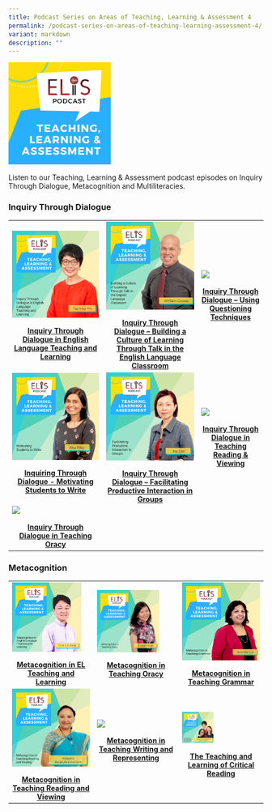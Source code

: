 ```yaml
---
title: Podcast Series on Areas of Teaching, Learning & Assessment 4
permalink: /podcast-series-on-areas-of-teaching-learning-assessment-4/
variant: markdown
description: ""
---
```

<img src="/images/teaching-learning-and-assessment.png" style="width:40%">

Listen to our Teaching, Learning &amp; Assessment podcast episodes on Inquiry Through Dialogue, Metacognition and Multiliteracies.

  ### Inquiry Through Dialogue
<table><tbody><tr><td><a href="/elis/resources/listen/inquiry-through-dialogue-in-english-language-teaching-and-learning/">
<img src="/images/ep-21-tla-11-my.png" style="width:100%">
</a><p></p><center><a href="/elis/resources/listen/inquiry-through-dialogue-in-english-language-teaching-and-learning/"><b>Inquiry Through Dialogue in English Language Teaching and Learning</b></a></center><a href="/elis/resources/listen/inquiry-through-dialogue-in-english-language-teaching-and-learning/"></a>
</td><td><a href="/elis/resources/listen/master-teacher-william-grosse-talks-about-inquiry-through-dialogue/"><img src="/images/Building%20a%20Culture%20of%20Learning%20Through%20Talk%20in%20the%20English%20Language%20Classroom.jpg" style="width:100%">
</a><p></p><center><a href="/elis/resources/listen/master-teacher-william-grosse-talks-about-inquiry-through-dialogue/"><b>Inquiry Through Dialogue – Building a Culture of Learning Through Talk in the English Language Classroom</b></a></center><a href="/elis/resources/listen/master-teacher-william-grosse-talks-about-inquiry-through-dialogue/"></a>
</td><td><a href="/elis/resources/listen/master-teacher-audrey-lee-talks-about-questioning-techniques/"><img src="/images/Inquiry%20Through%20Dialogue%20–%20Using%20Questioning%20Techniques.jpg" style="width:96%"></a><p></p><center><a href="/elis/resources/listen/master-teacher-audrey-lee-talks-about-questioning-techniques/"><b>Inquiry Through Dialogue – Using Questioning Techniques</b></a></center><a href="/elis/resources/listen/master-teacher-audrey-lee-talks-about-questioning-techniques/"></a>
</td></tr><tr><td><a href="/elis/resources/listen/master-teacher-rita-pillai-talks-about-motivating-students-to-write/"><img src="/images/3b56bb985f6804d2e8930d023ac19d798.jpg" style="width:100%"></a><p></p><center><a href="/elis/resources/listen/master-teacher-rita-pillai-talks-about-motivating-students-to-write/"><b>Inquiring Through Dialogue - Motivating Students to Write</b></a></center><a href="/elis/resources/listen/master-teacher-rita-pillai-talks-about-motivating-students-to-write/"></a>
&nbsp;</td><td><a href="/elis/resources/listen/student-groupings-for-productive-interaction/"><img src="/images/4dd0161613d254859a5821aced6fb0598.jpg" style="width:100%"></a><p></p><center><a href="/elis/resources/listen/student-groupings-for-productive-interaction/"><b>Inquiry Through Dialogue – Facilitating Productive Interaction in Groups</b></a></center><a href="/elis/resources/listen/student-groupings-for-productive-interaction/"></a>
						</td><td><a href="/elis/resources/listen/inquiry-through-dialogue-in-teaching-reading-and-viewing/">
<img src="https://elis.moe.edu.sg/images/Cover_Art_with_titles_and_names__8_.png" style="width:96%">
</a><p></p><center><a href="/elis/resources/listen/inquiry-through-dialogue-in-teaching-reading-and-viewing/"><b>Inquiry Through Dialogue in Teaching Reading &amp; Viewing
</b></a></center><a href="/elis/resources/listen/inquiry-through-dialogue-in-teaching-reading-and-viewing/">
</a>
</td></tr><tr><td><a href="/elis/resources/listen/inquiry-through-dialogue-in-teaching-oracy/">
<img src="https://elis.moe.edu.sg/images/Cover_Art_with_titles_and_names__14_.png" style="width:100%">
</a><p></p><center><a href="/elis/resources/listen/inquiry-through-dialogue-in-teaching-oracy/"><b>Inquiry Through Dialogue in Teaching Oracy</b></a></center><a href="/elis/resources/listen/inquiry-through-dialogue-in-teaching-oracy/"></a></td><td></td><td></td></tr></tbody>
</table>

### Metacognition

<table><tbody><tr><td><a href="/elis/resources/listen/metacognition-in-el-teaching-and-learning/"><img src="/images/Metacognition%20in%20English%20Language%20Teaching%20and%20Learning.jpg" style="width:89%"></a><p></p><center><a href="/elis/resources/listen/metacognition-in-el-teaching-and-learning/"><b>Metacognition in EL Teaching and Learning</b></a></center><a href="/elis/resources/listen/metacognition-in-el-teaching-and-learning/"></a></td><td><a href="/elis/resources/listen/master-teacher-emelyn-kuan-talks-about-metacognition-in-teaching-oracy/"><img src="/images/Metacognition%20in%20Teaching%20Oracy.png" style="width:80%"></a><p></p><center><a href="/elis/resources/listen/master-teacher-emelyn-kuan-talks-about-metacognition-in-teaching-oracy/"><b>Metacognition in Teaching Oracy</b></a></center><a href="/elis/resources/listen/master-teacher-emelyn-kuan-talks-about-metacognition-in-teaching-oracy/"></a>
</td><td><a href="/elis/resources/listen/master-teacher-jennifer-lui-talks-about-metacognition-in-teaching-grammar/"><img src="/images/Metacognition%20in%20Teaching%20Grammar.jpg" style="width:100%"></a><p></p><center><a href="/elis/resources/listen/master-teacher-jennifer-lui-talks-about-metacognition-in-teaching-grammar/"><b>Metacognition in Teaching Grammar</b></a></center><a href="/elis/resources/listen/master-teacher-jennifer-lui-talks-about-metacognition-in-teaching-grammar/"></a>
</td></tr><tr><td><a href="/elis/resources/listen/metacognition-in-teaching-reading-and-viewing/"><img src="/images/tla-kalpana-balasubramaniam.jpg" style="width:100%"></a><p></p><center><a href="/elis/resources/listen/metacognition-in-teaching-reading-and-viewing/"><b>Metacognition in Teaching Reading and Viewing</b></a></center><a href="/elis/resources/listen/metacognition-in-teaching-reading-and-viewing/"></a>
</td><td><a href="/elis/resources/listen/metacognition-in-teaching-writing-and-representing/"><img src="https://elis.moe.edu.sg/images/7-september_tla-and-ci-thumbnails-w-title-only.png" style="width:40%"></a><p></p><center><a href="/elis/resources/listen/metacognition-in-teaching-writing-and-representing/"><b>Metacognition in Teaching Writing and Representing</b></a></center><a href="/elis/resources/listen/metacognition-in-teaching-writing-and-representing/"></a>
&nbsp;</td><td><a href="/elis/resources/listen/the-teaching-and-learning-of-critical-reading/"><img src="/images/cover-art-with-titles-and-names-(1).png" style="width:40%"></a><p></p><center><a href="/elis/resources/listen/the-teaching-and-learning-of-critical-reading/"><b>The Teaching and Learning of Critical Reading</b></a></center><a href="/elis/resources/listen/the-teaching-and-learning-of-critical-reading/"></a></td></tr></tbody>
</table>